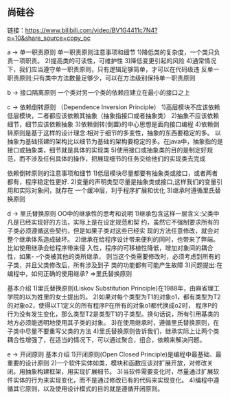 ## 尚硅谷
链接：https://www.bilibili.com/video/BV1G4411c7N4?p=10&share_source=copy_pc

a -> 单一职责原则
单一职责原则注意事项和细节
1)降低类的复杂度，一个类只负责一项职责。
2)提高类的可读性，可维护性
3)降低变更引起的风险
4)通常情况下，我们应当遵守单一职责原则，只有逻辑足够简单，才可以在代码级违
反单一职责原则;只有类中方法数量足够少，可以在方法级别保持单一职责原则

b -> 接口隔离原则 
一个类对另一个类的依赖应建立在最小的接口之上

c -> 依赖倒转原则 （Dependence Inversion Principle）
1)高层模块不应该依赖低层模块，二者都应该依赖其抽象（抽象指接口或者抽象类）
2)抽象不应该依赖细节，细节应该依赖抽象
3)依赖倒转(倒置)的中心思想是面向接口编程
4)依赖倒转原则是基于这样的设计理念:相对于细节的多变性，抽象的东西要稳定的多。
以抽象为基础搭建的架构比以细节为基础的架构要稳定的多。在java中，抽象指的是接口或抽象类，细节就是具体的实现类
5)使用接口或抽象类的目的是制定好规范，而不涉及任何具体的操作，把展现细节的任务交给他们的实现类去完成

依赖倒转原则的注意事项和细节
1)低层模块尽量都要有抽象类或接口，或者两者都有，程序稳定性更好.
2)变量的声明类型尽量是抽象类或接口,这样我们的变量引用和实际对象间，就存在
一个缓冲层，利于程序扩展和优化
3)继承时遵循里氏替换原则

d -> 里氏替换原则
OO中的继承性的思考和说明
1)继承包含这样一层含义:父类中凡是已经实现好的方法，实际上是在设定规范和契
约，虽然它不强制要求所有的子类必须遵循这些契约，但是如果子类对这些已经实
现的方法任意修改，就会对整个继承体系造成破坏。
2)继承在给程序设计带来便利的同时，也带来了弊端。比如使用继承会给程序带来侵
入性，程序的可移植性降低，增加对象间的耦合性，如果- -个类被其他的类所继承，
则当这个类需要修改时，必须考虑到所有的子类，并且父类修改后，所有涉及到子
类的功能都有可能产生故障
3)问题提出:在编程中，如何正确的使用继承? =>里氏替换原则

基本介绍
1)里氏替换原则(Liskov Substitution Principle)在1988年，由麻省理工学院的以为姓里的女士提出的。
2)如果对每个类型为T1的对象o1，都有类型为T2的对象o2，使得以T1定义的所有程序P在所有的对象o1都代换成o2时，
程序P的行为没有发生变化，那么类型T2是类型T1的子类型。换句话说，所有引用基类的地方必须能透明地使用其子类的对象。
3)在使用继承时，遵循里氏替换原则，在子类中尽量不要重写父类的方法
4)里氏替换原则告诉我们，继承实际上让两个类耦合性增强了，在适当的情况下，可以通过聚合，组合，依赖来解决问题。

e -> 开闭原则
基本介绍
1)开闭原则(Open Closed Principle)是编程中最基础、最重要的设计原则
2)一个软件实体如类，模块和函数应该对扩展开放，对修改关闭。用抽象构建框架，用实现扩展细节。
3)当软件需要变化时，尽量通过扩展软件实体的行为来实现变化，而不是通过修改已有的代码来实现变化。
4)编程中遵循其它原则，以及使用设计模式的目的就是遵循开闭原则。
